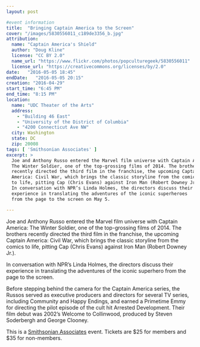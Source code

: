 ```yaml
---
layout: post

#event information
title:  "Bringing Captain America to the Screen"
cover: "/images/5830556011_c189de3356_b.jpg"
attribution:
  name: "Captain America's Shield"
  author: "Doug Kline"
  license: "CC BY 2.0"
  name_url: "https://www.flickr.com/photos/popculturegeek/5830556011"
  license_url: "https://creativecommons.org/licenses/by/2.0"
date:   "2016-05-05 18:45"
endDate:   "2016-05-05 20:15"
creation: "2016-04-29"
start_time: "6:45 PM"
end_time: "8:15 PM"
location:
  name: "UDC Theater of the Arts"
  address:
    - "Building 46 East"
    - "University of the District of Columbia"
    - "4200 Connecticut Ave NW"
  city: Washington
  state: DC
  zip: 20008
tags: [ 'Smithsonian Associates' ]
excerpt: >
  Joe and Anthony Russo entered the Marvel film universe with Captain America:
  The Winter Soldier, one of the top-grossing films of 2014. The brothers
  recently directed the third film in the franchise, the upcoming Captain
  America: Civil War, which brings the classic storyline from the comics
  to life, pitting Cap (Chris Evans) against Iron Man (Robert Downey Jr.).
  In conversation with NPR’s Linda Holmes, the directors discuss their
  experience in translating the adventures of the iconic superheroes
  from the page to the screen on May 5.

---
```


Joe and Anthony Russo entered the Marvel film universe with Captain America:
The Winter Soldier, one of the top-grossing films of 2014. The brothers
recently directed the third film in the franchise, the upcoming Captain
America: Civil War, which brings the classic storyline from the comics
to life, pitting Cap (Chris Evans) against Iron Man (Robert Downey Jr.).

In conversation with NPR’s Linda Holmes, the directors discuss their
experience in translating the adventures of the iconic superhero from
the page to the screen.

Before stepping behind the camera for the Captain America series, the
Russos served as executive producers and directors for several TV series,
including Community and Happy Endings, and earned a Primetime Emmy for
directing the pilot episode of the cult hit Arrested Development. Their
film debut was 2002’s Welcome to Collinwood, produced by Steven Soderbergh
and George Clooney.

This is a [Smithsonian Associates](http://smithsonianassociates.org/ticketing/tickets/reserve.aspx?ID=234309)
event. Tickets are $25 for members and $35 for non-members.
